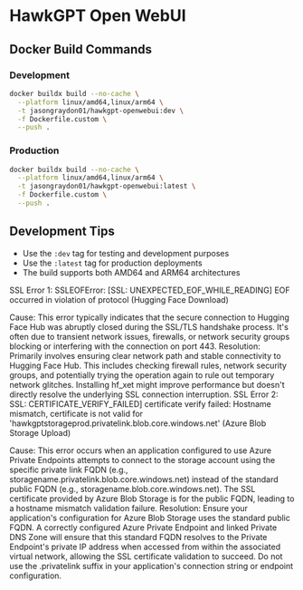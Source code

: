 # HawkGPT Open WebUI

## Docker Build Commands

### Development
```bash
docker buildx build --no-cache \
  --platform linux/amd64,linux/arm64 \
  -t jasongraydon01/hawkgpt-openwebui:dev \
  -f Dockerfile.custom \
  --push .
```

### Production
```bash
docker buildx build --no-cache \
  --platform linux/amd64,linux/arm64 \
  -t jasongraydon01/hawkgpt-openwebui:latest \
  -f Dockerfile.custom \
  --push .
```

## Development Tips
- Use the `:dev` tag for testing and development purposes
- Use the `:latest` tag for production deployments
- The build supports both AMD64 and ARM64 architectures

SSL Error 1: SSLEOFError: [SSL: UNEXPECTED_EOF_WHILE_READING] EOF occurred in violation of protocol (Hugging Face Download)

Cause: This error typically indicates that the secure connection to Hugging Face Hub was abruptly closed during the SSL/TLS handshake process. It's often due to transient network issues, firewalls, or network security groups blocking or interfering with the connection on port 443.
Resolution: Primarily involves ensuring clear network path and stable connectivity to Hugging Face Hub. This includes checking firewall rules, network security groups, and potentially trying the operation again to rule out temporary network glitches. Installing hf_xet might improve performance but doesn't directly resolve the underlying SSL connection interruption.
SSL Error 2: SSL: CERTIFICATE_VERIFY_FAILED] certificate verify failed: Hostname mismatch, certificate is not valid for 'hawkgptstorageprod.privatelink.blob.core.windows.net' (Azure Blob Storage Upload)

Cause: This error occurs when an application configured to use Azure Private Endpoints attempts to connect to the storage account using the specific private link FQDN (e.g., storagename.privatelink.blob.core.windows.net) instead of the standard public FQDN (e.g., storagename.blob.core.windows.net). The SSL certificate provided by Azure Blob Storage is for the public FQDN, leading to a hostname mismatch validation failure.
Resolution: Ensure your application's configuration for Azure Blob Storage uses the standard public FQDN. A correctly configured Azure Private Endpoint and linked Private DNS Zone will ensure that this standard FQDN resolves to the Private Endpoint's private IP address when accessed from within the associated virtual network, allowing the SSL certificate validation to succeed. Do not use the .privatelink suffix in your application's connection string or endpoint configuration.